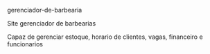 gerenciador-de-barbearia

Site gerenciador de barbearias

Capaz de gerenciar estoque, horario de clientes, vagas, financeiro e funcionarios
